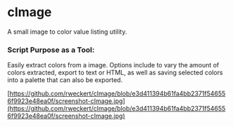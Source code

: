 # cImage
A small image to color value listing utility.

### Script Purpose as a Tool:
Easily extract colors from a image. Options include to vary the amount of colors extracted, export to text or HTML, as well as saving selected colors into a palette that can also be exported.

[https://github.com/rweckert/cImage/blob/e3d411394b61fa4bb2371f546556f9923e48ea0f/screenshot-cImage.jpg](https://github.com/rweckert/cImage/blob/e3d411394b61fa4bb2371f546556f9923e48ea0f/screenshot-cImage.jpg)


